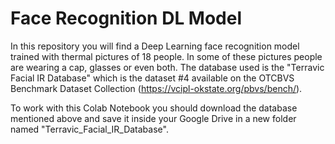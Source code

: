 # Face Recognition DL Model
In this repository you will find a Deep Learning face recognition model trained with thermal pictures of 18 people. In some of these pictures people are wearing a cap, glasses or even both. 
The database used is the "Terravic Facial IR Database" which is the dataset #4 available on the OTCBVS Benchmark Dataset Collection (https://vcipl-okstate.org/pbvs/bench/).

To work with this Colab Notebook you should download the database mentioned above and save it inside your Google Drive in a new folder named "Terravic_Facial_IR_Database".
